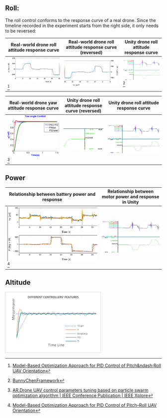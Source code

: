 ## Roll:

The roll control conforms to the response curve of a real drone. Since the timeline recorded in the experiment starts from the right side, it only needs to be reversed:

| Real-world drone roll attitude response curve                     | Real-world drone roll attitude response curve (reversed)       | Unity drone roll attitude response curve                         |
| ------------------------------------------------------------------ | -------------------------------------------------------------- | ------------------------------------------------------------------ |
| ![1742808270781](image/BunnyChenDroneFramwork/1742808270781.png)[^1] | ![1742870124904](image/BunnyChenDroneFramwork/1742870124904.png) | ![1742808300656](image/BunnyChenDroneFramwork/1742808300656.png)[^2] |

| Real-world drone yaw attitude response curve                      | Unity drone roll attitude response curve (reversed)            | Unity drone roll attitude response curve                         |
| ------------------------------------------------------------------ | -------------------------------------------------------------- | ------------------------------------------------------------------ |
| ![1742873603848](image/BunnyChenDroneFramwork/1742873603848.png)[^3] | ![1742873821935](image/BunnyChenDroneFramwork/1742873821935.png) | ![1742873678526](image/BunnyChenDroneFramwork/1742873678526.png) |

## Power

| Relationship between battery power and response                   | Relationship between motor power and response in Unity         |
| ------------------------------------------------------------------ | -------------------------------------------------------------- |
| ![1742874136300](image/BunnyChenDroneFramwork/1742874136300.png)[^4] | ![1742873678526](image/BunnyChenDroneFramwork/1742873678526.png) |

## Altitude

![1742875740467](image/BunnyChenDroneFramwork/1742875740467.png)

[^1]: [Model-Based Optimization Approach for PID Control of Pitch&amp;ndash;Roll UAV Orientation](https://www.mdpi.com/2227-7390/11/15/3390#)
    
[^2]: [BunnyChenFramework]()
    
[^3]: [AR.Drone UAV control parameters tuning based on particle swarm optimization algorithm | IEEE Conference Publication | IEEE Xplore](https://ieeexplore.ieee.org/abstract/document/7501380)
    
[^4]: [Model-Based Optimization Approach for PID Control of Pitch–Roll UAV Orientation](https://www.mdpi.com/2227-7390/11/15/3390)